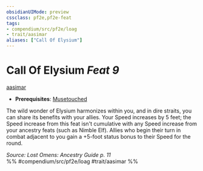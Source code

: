 ```yaml
---
obsidianUIMode: preview
cssclass: pf2e,pf2e-feat
tags:
- compendium/src/pf2e/loag
- trait/aasimar
aliases: ["Call Of Elysium"]
---
```

# Call Of Elysium  *Feat 9*  
[aasimar](aasimar-apg.md "Aasimar Ancestry & Heritage Trait")  

- **Prerequisites**: [Musetouched](musetouched-apg.md)

The wild wonder of Elysium harmonizes within you, and in dire straits, you can share its benefits with your allies. Your Speed increases by 5 feet; the Speed increase from this feat isn't cumulative with any Speed increase from your ancestry feats (such as Nimble Elf). Allies who begin their turn in combat adjacent to you gain a +5-foot status bonus to their Speed for the round.

*Source: Lost Omens: Ancestry Guide p. 11*  
%% #compendium/src/pf2e/loag #trait/aasimar %%